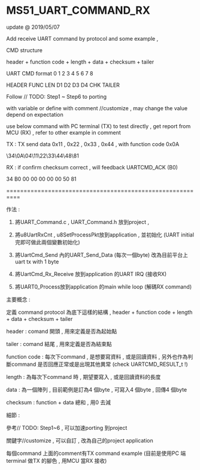 # MS51_UART_COMMAND_RX

update @ 2019/05/07

Add receive UART command by protocol and some example ,

CMD structure

header + function code + length + data + checksum + tailer

UART CMD format
0   	1   	2    	3   	4   	5   	6   	7		8

HEADER 	FUNC 	LEN  	D1  	D2  	D3  	D4		CHK 	TAILER

Follow // TODO: Step1 ~ Step6 to porting

with variable or define with comment //customize , may change the value depend on expectation

use below command with PC terminal (TX) to test directly , get report from MCU (RX) , refer to other example in comment

TX : TX send data 0x11 , 0x22 , 0x33 , 0x44 , with function code 0x0A

\34\0A\04\11\22\33\44\48\81

RX : if confirm checksum correct , will feedback UARTCMD_ACK (B0)

34 B0 00 00 00 00 00 50 81


==========================================================

作法 : 

1.	將UART_Command.c , UART_Command.h 放到project , 

2.	將u8UartRxCnt , u8SetProcessPkt放到application , 並初始化 (UART initial 完即可做此兩個變數初始化)

3.	將UartCmd_Send 內的UART_Send_Data (每次一個byte) 改為目前平台上uart tx with 1 byte

4.	將UartCmd_Rx_Receive 放到application 的UART IRQ (接收RX)

5.	將UART0_Process放到application 的main while loop (解碼RX command)


主要概念 : 

定義 command protocol 為底下這樣的結構 , header + function code + length + data + checksum + tailer

header : comand 開頭 , 用來定義是否為起始點

tailer : comand 結尾 , 用來定義是否為結束點

function code : 每次下command , 是想要寫資料 , 或是回讀資料 , 另外也作為判斷command 是否回應正常或是出現其他異常 (check UARTCMD_RESULT_t !)

length : 為每次下command 時 , 期望要寫入 , 或是回讀資料的長度

data : 為一個陣列 , 目前範例是訂為4 個byte , 可寫入4 個byte , 回傳4 個byte

checksum : function + data 總和 , 用0 去減

細節 : 

參考// TODO: Step1~6 , 可以加速porting 到project 

關鍵字//customize , 可以自訂 , 改為自己的project application

每個command 上面的comment有TX command example (目前是使用PC 端terminal 做TX 的腳色 , 用MCU 當RX 接收)
